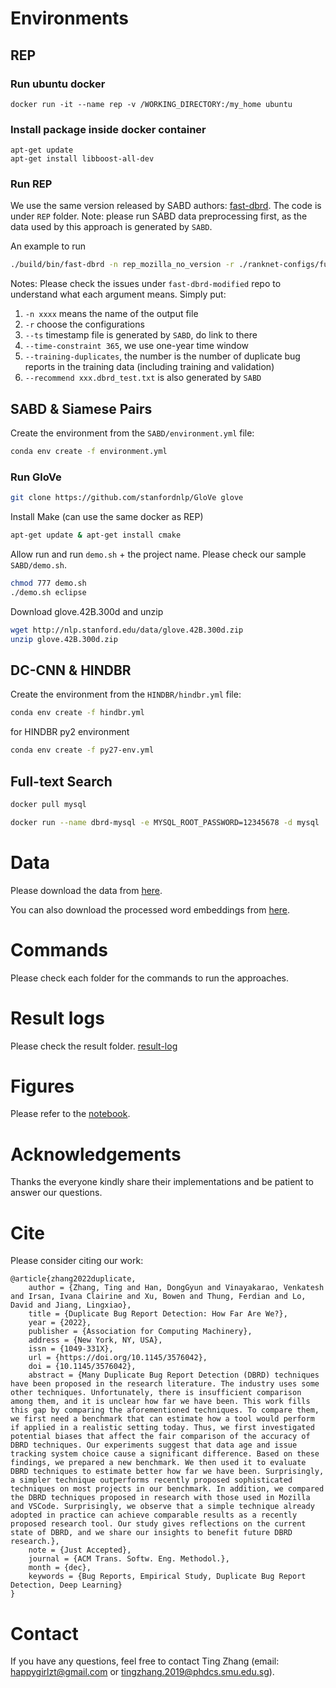 # Environments
## REP
### Run ubuntu docker
```
docker run -it --name rep -v /WORKING_DIRECTORY:/my_home ubuntu
```

### Install package inside docker container
```
apt-get update
apt-get install libboost-all-dev
```

### Run REP
We use the same version released by SABD authors: [fast-dbrd](https://github.com/irving-muller/fast-dbrd-modified). The code is under `REP` folder. Note: please run SABD data preprocessing first, as the data used by this approach is generated by `SABD`.

An example to run

```bash
./build/bin/fast-dbrd -n rep_mozilla_no_version -r ./ranknet-configs/full-textual-no-version.cfg --ts /YOUR_HOME_DIRECTORY/SABD/dataset/eclipse/timestamp_file.txt --time-constraint 365 --training-duplicates 922 --recommend /YOUR_HOME_DIRECTORY/SABD/dataset/eclipse/dbrd_test.txt
```

Notes:
Please check the issues under `fast-dbrd-modified` repo to understand what each argument means. Simply put:

1. `-n xxxx` means the name of the output file
2. `-r` choose the configurations
3. `--ts` timestamp file is generated by `SABD`, do link to there
4. `--time-constraint 365`, we use one-year time window
5. `--training-duplicates`, the number is the number of duplicate bug reports in the training data (including training and validation)
6. `--recommend xxx.dbrd_test.txt` is also generated by `SABD`

## SABD & Siamese Pairs
Create the environment from the `SABD/environment.yml` file:

```bash
conda env create -f environment.yml
```

### Run GloVe
```bash
git clone https://github.com/stanfordnlp/GloVe glove
```

Install Make (can use the same docker as REP)

```bash
apt-get update & apt-get install cmake
```

Allow run and run `demo.sh` + the project name. Please check our sample `SABD/demo.sh`.
```bash
chmod 777 demo.sh
./demo.sh eclipse
```

Download glove.42B.300d and unzip

```bash
wget http://nlp.stanford.edu/data/glove.42B.300d.zip
unzip glove.42B.300d.zip
```

## DC-CNN & HINDBR
Create the environment from the `HINDBR/hindbr.yml` file:

```bash
conda env create -f hindbr.yml
```

for HINDBR py2 environment

```bash
conda env create -f py27-env.yml
```

## Full-text Search
```bash
docker pull mysql

docker run --name dbrd-mysql -e MYSQL_ROOT_PASSWORD=12345678 -d mysql
```

# Data
Please download the data from [here](https://smu-my.sharepoint.com/:u:/g/personal/tingzhang_2019_phdcs_smu_edu_sg/ETABjlpPMytLqvPJ4WmK4FMBQO2R3J1EVpmlVVN_5laM-A?e=kU4Yxf).

You can also download the processed word embeddings from [here](https://smu-my.sharepoint.com/:f:/g/personal/tingzhang_2019_phdcs_smu_edu_sg/Ev-R3yeBrKpErpS5FJkwtqEBjs6Kjv_sVz6Qp_9WvVPKEw?e=NNwpK9).
# Commands
Please check each folder for the commands to run the approaches.

# Result logs
Please check the result folder. [result-log](./result-log)

# Figures
Please refer to the [notebook](./data-viz/chart_graph.ipynb).
# Acknowledgements
Thanks the everyone kindly share their implementations and be patient to answer our questions.

# Cite
Please consider citing our work:

```
@article{zhang2022duplicate,
    author = {Zhang, Ting and Han, DongGyun and Vinayakarao, Venkatesh and Irsan, Ivana Clairine and Xu, Bowen and Thung, Ferdian and Lo, David and Jiang, Lingxiao},
    title = {Duplicate Bug Report Detection: How Far Are We?},
    year = {2022},
    publisher = {Association for Computing Machinery},
    address = {New York, NY, USA},
    issn = {1049-331X},
    url = {https://doi.org/10.1145/3576042},
    doi = {10.1145/3576042},
    abstract = {Many Duplicate Bug Report Detection (DBRD) techniques have been proposed in the research literature. The industry uses some other techniques. Unfortunately, there is insufficient comparison among them, and it is unclear how far we have been. This work fills this gap by comparing the aforementioned techniques. To compare them, we first need a benchmark that can estimate how a tool would perform if applied in a realistic setting today. Thus, we first investigated potential biases that affect the fair comparison of the accuracy of DBRD techniques. Our experiments suggest that data age and issue tracking system choice cause a significant difference. Based on these findings, we prepared a new benchmark. We then used it to evaluate DBRD techniques to estimate better how far we have been. Surprisingly, a simpler technique outperforms recently proposed sophisticated techniques on most projects in our benchmark. In addition, we compared the DBRD techniques proposed in research with those used in Mozilla and VSCode. Surprisingly, we observe that a simple technique already adopted in practice can achieve comparable results as a recently proposed research tool. Our study gives reflections on the current state of DBRD, and we share our insights to benefit future DBRD research.},
    note = {Just Accepted},
    journal = {ACM Trans. Softw. Eng. Methodol.},
    month = {dec},
    keywords = {Bug Reports, Empirical Study, Duplicate Bug Report Detection, Deep Learning}
}
```

# Contact
If you have any questions, feel free to contact Ting Zhang (email: happygirlzt@gmail.com or tingzhang.2019@phdcs.smu.edu.sg).
